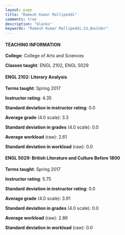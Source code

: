 ```yaml
---
layout: page
title: "Ramesh Kumar Mallipeddi" 
comments: true
description: "blanks"
keywords: "Ramesh Kumar Mallipeddi,CU,Boulder"
---
```

<head>
<script src="https://ajax.googleapis.com/ajax/libs/jquery/2.1.3/jquery.min.js"></script>
<script src="https://dl.dropboxusercontent.com/s/pc42nxpaw1ea4o9/highcharts.js?dl=0"></script>
<!-- <script src="../assets/js/highcharts.js"></script> -->
<style type="text/css">@font-face {
	font-family: "Bebas Neue";
	src: url(https://www.filehosting.org/file/details/544349/BebasNeue Regular.otf) format("opentype");
	}
	h1.Bebas { 
		font-family: "Bebas Neue", Verdana, Tahoma;
	}
</style>
</head>
	   
#### TEACHING INFORMATION

**College**: College of Arts and Sciences

**Classes taught**: ENGL 2102, ENGL 5029

#### ENGL 2102: Literary Analysis

**Terms taught**: Spring 2017

**Instructor rating**: 4.35

**Standard deviation in instructor rating**: 0.0

**Average grade** (4.0 scale): 3.3

**Standard deviation in grades** (4.0 scale): 0.0

**Average workload** (raw): 2.61

**Standard deviation in workload** (raw): 0.0

#### ENGL 5029: British Literature and Culture Before 1800

**Terms taught**: Spring 2017

**Instructor rating**: 5.75

**Standard deviation in instructor rating**: 0.0

**Average grade** (4.0 scale): 3.91

**Standard deviation in grades** (4.0 scale): 0.0

**Average workload** (raw): 2.86

**Standard deviation in workload** (raw): 0.0

